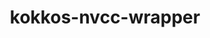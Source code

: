 ---
title: "kokkos-nvcc-wrapper"
layout: cache
categories: [package, develop]
meta: {"versions": ["4.1.00"], "compilers": ["gcc@=11.1.0", "gcc@=11.4.0", "gcc@=9.4.0"], "oss": ["ubuntu20.04"], "platforms": ["linux"], "targets": ["aarch64", "neoverse_v1", "ppc64le", "x86_64_v3"], "stacks": ["e4s", "e4s-arm", "e4s-neoverse_v1", "e4s-power", "root"], "num_specs": 13, "num_specs_by_stack": {"root": 13, "e4s-arm": 2, "e4s-neoverse_v1": 4, "e4s-power": 3, "e4s": 4}}
spec_details: [{"hash": "y7b7kht7paudfk5gs65hkwjmiwhnuk2w", "compiler": "gcc@=11.4.0", "versions": ["4.1.00"], "os": "ubuntu20.04", "platform": "linux", "target": "aarch64", "variants": ["build_system=generic"], "stacks": ["root", "e4s-arm"], "size": "-", "tarball": "https://binaries.spack.io/develop/build_cache/linux-ubuntu20.04-aarch64/gcc-11.4.0/kokkos-nvcc-wrapper-4.1.00/linux-ubuntu20.04-aarch64-gcc-11.4.0-kokkos-nvcc-wrapper-4.1.00-y7b7kht7paudfk5gs65hkwjmiwhnuk2w.spack"}, {"hash": "f4ooad7yqfvr5bzf57ac4vpezxkzizns", "compiler": "gcc@=11.4.0", "versions": ["4.1.00"], "os": "ubuntu20.04", "platform": "linux", "target": "aarch64", "variants": ["build_system=generic"], "stacks": ["root", "e4s-arm"], "size": "-", "tarball": "https://binaries.spack.io/develop/build_cache/linux-ubuntu20.04-aarch64/gcc-11.4.0/kokkos-nvcc-wrapper-4.1.00/linux-ubuntu20.04-aarch64-gcc-11.4.0-kokkos-nvcc-wrapper-4.1.00-f4ooad7yqfvr5bzf57ac4vpezxkzizns.spack"}, {"hash": "24xlkhuujsauco6avvyzqwsvqfbckt5p", "compiler": "gcc@=11.4.0", "versions": ["4.1.00"], "os": "ubuntu20.04", "platform": "linux", "target": "neoverse_v1", "variants": ["build_system=generic"], "stacks": ["e4s-neoverse_v1", "root"], "size": "-", "tarball": "https://binaries.spack.io/develop/build_cache/linux-ubuntu20.04-neoverse_v1/gcc-11.4.0/kokkos-nvcc-wrapper-4.1.00/linux-ubuntu20.04-neoverse_v1-gcc-11.4.0-kokkos-nvcc-wrapper-4.1.00-24xlkhuujsauco6avvyzqwsvqfbckt5p.spack"}, {"hash": "777ahwjpcnddq26raf5h7yyn2mwifsca", "compiler": "gcc@=11.4.0", "versions": ["4.1.00"], "os": "ubuntu20.04", "platform": "linux", "target": "neoverse_v1", "variants": ["build_system=generic"], "stacks": ["e4s-neoverse_v1", "root"], "size": "-", "tarball": "https://binaries.spack.io/develop/build_cache/linux-ubuntu20.04-neoverse_v1/gcc-11.4.0/kokkos-nvcc-wrapper-4.1.00/linux-ubuntu20.04-neoverse_v1-gcc-11.4.0-kokkos-nvcc-wrapper-4.1.00-777ahwjpcnddq26raf5h7yyn2mwifsca.spack"}, {"hash": "yvlgoftuo6rwd54sjvujq7lctymavyay", "compiler": "gcc@=11.4.0", "versions": ["4.1.00"], "os": "ubuntu20.04", "platform": "linux", "target": "neoverse_v1", "variants": ["build_system=generic"], "stacks": ["e4s-neoverse_v1", "root"], "size": "-", "tarball": "https://binaries.spack.io/develop/build_cache/linux-ubuntu20.04-neoverse_v1/gcc-11.4.0/kokkos-nvcc-wrapper-4.1.00/linux-ubuntu20.04-neoverse_v1-gcc-11.4.0-kokkos-nvcc-wrapper-4.1.00-yvlgoftuo6rwd54sjvujq7lctymavyay.spack"}, {"hash": "hqtf7hwtvxeut6ca2u54fhav2mha2qrc", "compiler": "gcc@=11.4.0", "versions": ["4.1.00"], "os": "ubuntu20.04", "platform": "linux", "target": "neoverse_v1", "variants": ["build_system=generic"], "stacks": ["e4s-neoverse_v1", "root"], "size": "-", "tarball": "https://binaries.spack.io/develop/build_cache/linux-ubuntu20.04-neoverse_v1/gcc-11.4.0/kokkos-nvcc-wrapper-4.1.00/linux-ubuntu20.04-neoverse_v1-gcc-11.4.0-kokkos-nvcc-wrapper-4.1.00-hqtf7hwtvxeut6ca2u54fhav2mha2qrc.spack"}, {"hash": "mqkglirqhsdw5o57dhyfgpjszolrrvcy", "compiler": "gcc@=11.1.0", "versions": ["4.1.00"], "os": "ubuntu20.04", "platform": "linux", "target": "ppc64le", "variants": ["build_system=generic"], "stacks": ["e4s-power", "root"], "size": "-", "tarball": "https://binaries.spack.io/develop/build_cache/linux-ubuntu20.04-ppc64le/gcc-11.1.0/kokkos-nvcc-wrapper-4.1.00/linux-ubuntu20.04-ppc64le-gcc-11.1.0-kokkos-nvcc-wrapper-4.1.00-mqkglirqhsdw5o57dhyfgpjszolrrvcy.spack"}, {"hash": "7ttgt5wl32tgwjfhvnbl5fr7iaaereoj", "compiler": "gcc@=11.1.0", "versions": ["4.1.00"], "os": "ubuntu20.04", "platform": "linux", "target": "ppc64le", "variants": ["build_system=generic"], "stacks": ["e4s-power", "root"], "size": "-", "tarball": "https://binaries.spack.io/develop/build_cache/linux-ubuntu20.04-ppc64le/gcc-11.1.0/kokkos-nvcc-wrapper-4.1.00/linux-ubuntu20.04-ppc64le-gcc-11.1.0-kokkos-nvcc-wrapper-4.1.00-7ttgt5wl32tgwjfhvnbl5fr7iaaereoj.spack"}, {"hash": "3etmzgzqnnwkbndfsu3qu6jncqsaj4kv", "compiler": "gcc@=9.4.0", "versions": ["4.1.00"], "os": "ubuntu20.04", "platform": "linux", "target": "ppc64le", "variants": ["build_system=generic"], "stacks": ["e4s-power", "root"], "size": "-", "tarball": "https://binaries.spack.io/develop/build_cache/linux-ubuntu20.04-ppc64le/gcc-9.4.0/kokkos-nvcc-wrapper-4.1.00/linux-ubuntu20.04-ppc64le-gcc-9.4.0-kokkos-nvcc-wrapper-4.1.00-3etmzgzqnnwkbndfsu3qu6jncqsaj4kv.spack"}, {"hash": "3fr6lt7k4ycsdoiwm5vmrnidkw7sat6k", "compiler": "gcc@=11.1.0", "versions": ["4.1.00"], "os": "ubuntu20.04", "platform": "linux", "target": "x86_64_v3", "variants": ["build_system=generic"], "stacks": ["e4s", "root"], "size": "-", "tarball": "https://binaries.spack.io/develop/build_cache/linux-ubuntu20.04-x86_64_v3/gcc-11.1.0/kokkos-nvcc-wrapper-4.1.00/linux-ubuntu20.04-x86_64_v3-gcc-11.1.0-kokkos-nvcc-wrapper-4.1.00-3fr6lt7k4ycsdoiwm5vmrnidkw7sat6k.spack"}, {"hash": "hnuyhwp3vwkqd5kkw7pxwy6as73gg33l", "compiler": "gcc@=11.1.0", "versions": ["4.1.00"], "os": "ubuntu20.04", "platform": "linux", "target": "x86_64_v3", "variants": ["build_system=generic"], "stacks": ["e4s", "root"], "size": "-", "tarball": "https://binaries.spack.io/develop/build_cache/linux-ubuntu20.04-x86_64_v3/gcc-11.1.0/kokkos-nvcc-wrapper-4.1.00/linux-ubuntu20.04-x86_64_v3-gcc-11.1.0-kokkos-nvcc-wrapper-4.1.00-hnuyhwp3vwkqd5kkw7pxwy6as73gg33l.spack"}, {"hash": "6ofpvvmqrdy6pjkalyeqxk4gglp2l27m", "compiler": "gcc@=11.4.0", "versions": ["4.1.00"], "os": "ubuntu20.04", "platform": "linux", "target": "x86_64_v3", "variants": ["build_system=generic"], "stacks": ["e4s", "root"], "size": "-", "tarball": "https://binaries.spack.io/develop/build_cache/linux-ubuntu20.04-x86_64_v3/gcc-11.4.0/kokkos-nvcc-wrapper-4.1.00/linux-ubuntu20.04-x86_64_v3-gcc-11.4.0-kokkos-nvcc-wrapper-4.1.00-6ofpvvmqrdy6pjkalyeqxk4gglp2l27m.spack"}, {"hash": "pd2w6s6mdeopyefijqxeajv3rvbbpxzf", "compiler": "gcc@=11.4.0", "versions": ["4.1.00"], "os": "ubuntu20.04", "platform": "linux", "target": "x86_64_v3", "variants": ["build_system=generic"], "stacks": ["e4s", "root"], "size": "-", "tarball": "https://binaries.spack.io/develop/build_cache/linux-ubuntu20.04-x86_64_v3/gcc-11.4.0/kokkos-nvcc-wrapper-4.1.00/linux-ubuntu20.04-x86_64_v3-gcc-11.4.0-kokkos-nvcc-wrapper-4.1.00-pd2w6s6mdeopyefijqxeajv3rvbbpxzf.spack"}]
---